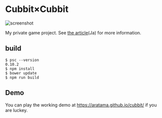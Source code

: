 
# Cubbit×Cubbit

![screenshot](https://rawgit.com/aratama/cubbit/master/res/screenshot/screenshot0001.png)

My private game project. See [the article](http://qiita.com/hiruberuto/items/5321d8cebce7b87851f6)(Ja) for more information.

## build

```
$ psc --version
0.10.2
$ npm install
$ bower update
$ npm run build
```

## Demo

You can play the working demo at https://aratama.github.io/cubbit/ if you are luckey.

